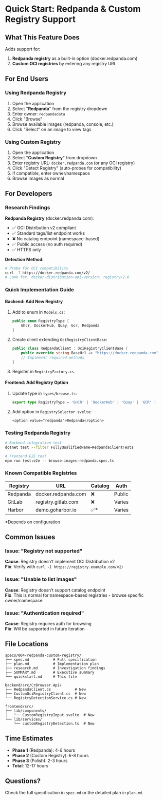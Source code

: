 # Quick Start: Redpanda & Custom Registry Support

## What This Feature Does

Adds support for:
1. **Redpanda registry** as a built-in option (docker.redpanda.com)
2. **Custom OCI registries** by entering any registry URL

## For End Users

### Using Redpanda Registry

1. Open the application
2. Select "**Redpanda**" from the registry dropdown
3. Enter owner: `redpandadata`
4. Click "Browse"
5. Browse available images (redpanda, console, etc.)
6. Click "Select" on an image to view tags

### Using Custom Registry

1. Open the application
2. Select "**Custom Registry**" from dropdown
3. Enter registry URL: `docker.redpanda.com` (or any OCI registry)
4. Click "Detect Registry" (auto-probes for compatibility)
5. If compatible, enter owner/namespace
6. Browse images as normal

## For Developers

### Research Findings

**Redpanda Registry** (docker.redpanda.com):
- ✅ OCI Distribution v2 compliant
- ✅ Standard tags/list endpoint works
- ❌ No catalog endpoint (namespace-based)
- ✅ Public access (no auth required)
- ✅ HTTPS only

**Detection Method**:
```bash
# Probe for OCI compatibility
curl -I https://docker.redpanda.com/v2/
# Look for: docker-distribution-api-version: registry/2.0
```

### Quick Implementation Guide

#### Backend: Add New Registry

1. Add to enum in `Models.cs`:
   ```csharp
   public enum RegistryType {
       Ghcr, DockerHub, Quay, Gcr, Redpanda
   }
   ```

2. Create client extending `OciRegistryClientBase`:
   ```csharp
   public class RedpandaClient : OciRegistryClientBase {
       public override string BaseUrl => "https://docker.redpanda.com";
       // Implement required methods
   }
   ```

3. Register in `RegistryFactory.cs`

#### Frontend: Add Registry Option

1. Update type in `types/browse.ts`:
   ```typescript
   export type RegistryType = 'GHCR' | 'DockerHub' | 'Quay' | 'GCR' | 'Redpanda';
   ```

2. Add option in `RegistrySelector.svelte`:
   ```svelte
   <option value="redpanda">Redpanda</option>
   ```

### Testing Redpanda Registry

```bash
# Backend integration test
dotnet test --filter FullyQualifiedName~RedpandaClientTests

# Frontend E2E test
npm run test:e2e -- browse-images-redpanda.spec.ts
```

### Known Compatible Registries

| Registry | URL | Catalog | Auth |
|----------|-----|---------|------|
| Redpanda | docker.redpanda.com | ❌ | Public |
| GitLab | registry.gitlab.com | ❌ | Varies |
| Harbor | demo.goharbor.io | ✅* | Varies |

*Depends on configuration

## Common Issues

### Issue: "Registry not supported"
**Cause**: Registry doesn't implement OCI Distribution v2  
**Fix**: Verify with `curl -I https://registry.example.com/v2/`

### Issue: "Unable to list images"
**Cause**: Registry doesn't support catalog endpoint  
**Fix**: This is normal for namespace-based registries - browse specific owner/namespace

### Issue: "Authentication required"
**Cause**: Registry requires auth for browsing  
**Fix**: Will be supported in future iteration

## File Locations

```
specs/004-redpanda-custom-registry/
├── spec.md           # Full specification
├── plan.md           # Implementation plan
├── research.md       # Investigation findings
├── SUMMARY.md        # Executive summary
└── quickstart.md     # This file

backend/src/CrBrowser.Api/
├── RedpandaClient.cs           # New
├── CustomOciRegistryClient.cs  # New
└── RegistryDetectionService.cs # New

frontend/src/
├── lib/components/
│   └── CustomRegistryInput.svelte  # New
└── lib/services/
    └── customRegistryDetection.ts  # New
```

## Time Estimates

- **Phase 1** (Redpanda): 4-6 hours
- **Phase 2** (Custom Registry): 6-8 hours
- **Phase 3** (Polish): 2-3 hours
- **Total**: 12-17 hours

## Questions?

Check the full specification in `spec.md` or the detailed plan in `plan.md`.
